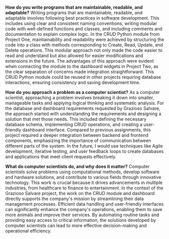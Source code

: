 **How do you write programs that are maintainable, readable, and adaptable?**
Writing programs that are maintainable, readable, and adaptable involves following best practices in software development. This includes using clear and consistent naming conventions, writing modular code with well-defined functions and classes, and including comments and documentation to explain complex logic. In the CRUD Python module from Project One, maintainability and readability were achieved by structuring the code into a class with methods corresponding to Create, Read, Update, and Delete operations. This modular approach not only made the code easier to read and understand but also allowed for easier modifications and extensions in the future. The advantages of this approach were evident when connecting the module to the dashboard widgets in Project Two, as the clear separation of concerns made integration straightforward. This CRUD Python module could be reused in other projects requiring database interactions, ensuring consistency and saving development time.

**How do you approach a problem as a computer scientist?**
As a computer scientist, approaching a problem involves breaking it down into smaller, manageable tasks and applying logical thinking and systematic analysis. For the database and dashboard requirements requested by Grazioso Salvare, the approach started with understanding the requirements and designing a solution that met those needs. This included defining the necessary database schema, implementing CRUD operations, and creating a user-friendly dashboard interface. Compared to previous assignments, this project required a deeper integration between backend and frontend components, emphasizing the importance of communication between different parts of the system. In the future, I would use techniques like Agile development, iterative testing, and user feedback loops to create databases and applications that meet client requests effectively.

**What do computer scientists do, and why does it matter?**
Computer scientists solve problems using computational methods, develop software and hardware solutions, and contribute to various fields through innovative technology. This work is crucial because it drives advancements in multiple industries, from healthcare to finance to entertainment. In the context of the Grazioso Salvare project, the work on the CRUD module and dashboard directly supports the company's mission by streamlining their data management processes. Efficient data handling and user-friendly interfaces can significantly enhance the company's operations, enabling them to save more animals and improve their services. By automating routine tasks and providing easy access to critical information, the solutions developed by computer scientists can lead to more effective decision-making and operational efficiency.
